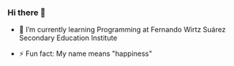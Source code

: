 ### Hi there 👋

- 🌱 I’m currently learning Programming at Fernando Wirtz Suárez Secondary Education Institute

- ⚡ Fun fact: My name means "happiness"


<!--
**raduiac/raduiac** is a ✨ _special_ ✨ repository because its `README.md` (this file) appears on your GitHub profile.

Here are some ideas to get you started:



-->
